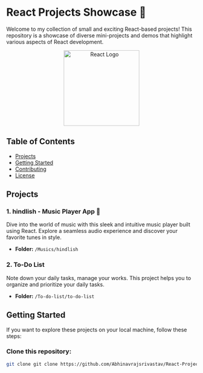 # React Projects Showcase 🚀

Welcome to my collection of small and exciting React-based projects! This repository is a showcase of diverse mini-projects and demos that highlight various aspects of React development.

<div align="center">
  <img src="https://cdn.freebiesupply.com/logos/large/2x/react-1-logo-png-transparent.png" alt="React Logo" style="height: 200px; width: 200px;">
</div>

## Table of Contents

- [Projects](#projects)
- [Getting Started](#getting-started)
- [Contributing](#contributing)
- [License](#license)

## Projects

### 1. hindlish - Music Player App 🎵
Dive into the world of music with this sleek and intuitive music player built using React. Explore a seamless audio experience and discover your favorite tunes in style.
- **Folder:** `/Musics/hindlish`

### 2. To-Do List
Note down your daily tasks, manage your works. This project helps you to organize and prioritize your daily tasks.
- **Folder:** `/To-do-list/to-do-list`

## Getting Started

If you want to explore these projects on your local machine, follow these steps:

### Clone this repository:

```bash
git clone git clone https://github.com/Abhinavrajsrivastav/React-Projects.git




